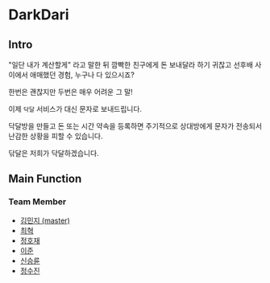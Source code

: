 # DarkDari

## Intro
"일단 내가 계산할게" 라고 말한 뒤 깜빡한 친구에게 돈 보내달라 하기 귀찮고 선후배 사이에서 애매했던 경험, 누구나 다 있으시죠?

한번은 괜찮지만 두번은 매우 어려운 그 말!

이제 `닥달` 서비스가 대신 문자로 보내드립니다.

닥달방을 만들고 돈 또는 시간 약속을 등록하면 주기적으로 상대방에게 문자가 전송되서 난감한 상황을 피할 수 있습니다.

닦달은 저희가 닥달하겠습니다.

## Main Function

### Team Member
- [김민지 (master)](https://github.com/minD3D)
- [최혁](https://github.com/HyukChoi)
- [정호재](https://github.com/hojae25)
- [이준](https://github.com/leejun6694)
- [신승륜](https://github.com/ssy23ssy)
- [정수진](https://github.com/sujinnie)

